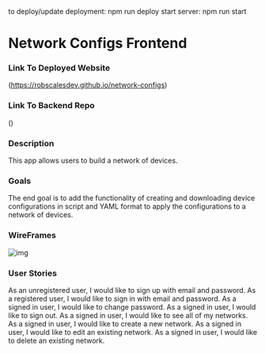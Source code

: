 to deploy/update deployment: npm run deploy
start server: npm run start

# Network Configs Frontend
### Link To Deployed Website
(https://robscalesdev.github.io/network-configs)

### Link To Backend Repo
()

### Description
This app allows users to build a network of devices.

### Goals
The end goal is to add the functionality of creating and downloading device configurations in script and YAML format to apply the configurations to a network of devices.

### WireFrames
![img](https://google.com)

### User Stories
As an unregistered user, I would like to sign up with email and password.
As a registered user, I would like to sign in with email and password.
As a signed in user, I would like to change password.
As a signed in user, I would like to sign out.
As a signed in user, I would like to see all of my networks.
As a signed in user, I would like to create a new network.
As a signed in user, I would like to edit an existing network.
As a signed in user, I would like to delete an existing network.
